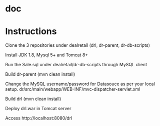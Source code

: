 # doc


# Instructions

Clone the 3 repositories under dealretail (drl, dr-parent, dr-db-scripts)

Install JDK 1.8, Mysql 5+ and Tomcat 8+

Run the Sale.sql under dealretail/dr-db-scripts through MySQL client

Build dr-parent (mvn clean install)

Change the MySQL username/password for Datasouce as per your local setup. dr/src/main/webapp/WEB-INF/mvc-dispatcher-servlet.xml

Build drl (mvn clean install)

Deploy drl.war in Tomcat server

Access http://localhost:8080/drl
